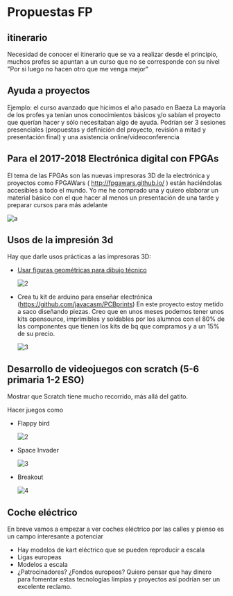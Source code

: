 # Propuestas FP

## itinerario

Necesidad de conocer el itinerario que se va a realizar desde el principio, muchos profes se apuntan a un curso que no se corresponde con su nivel "Por si luego no hacen otro que me venga mejor"

## Ayuda a proyectos

Ejemplo: el curso avanzado que hicimos el año pasado en Baeza
La mayoría de los profes ya tenían unos conocimientos básicos y/o sabían el proyecto que querían hacer y sólo necesitaban algo de ayuda. Podrían ser 3 sesiones presenciales (propuestas y definición del proyecto, revisión a mitad y presentación final) y una asistencia online/videoconferencia

## Para el 2017-2018 Electrónica digital con FPGAs

 El tema de las FPGAs son las nuevas impresoras 3D de la electrónica y proyectos como FPGAWars ( http://fpgawars.github.io/ ) están haciéndolas accesibles a todo el mundo. Yo me he comprado una y quiero elaborar un material básico con el que hacer al menos un presentación de una tarde y preparar cursos para más adelante

 ![a](http://fpgawars.github.io/img/projects/icezum-alhambra-v1.1-min.jpg)

## Usos de la impresión 3d

Hay que darle usos prácticas a las impresoras 3D:

* [Usar figuras geométricas para dibujo técnico](https://tecnopujol.wordpress.com/2016/05/16/openscad-piezas-de-dibujo-e-impresion-3d/)

  ![2](https://tecnopujol.files.wordpress.com/2016/05/piezasdibujo3d.jpg)

* Crea tu kit de arduino para enseñar electrónica (https://github.com/javacasm/PCBprints) En este proyecto estoy metido a saco diseñando piezas. Creo que en unos meses podemos tener unos kits opensource, imprimibles y soldables por los alumnos con el 80% de las componentes que tienen los kits de bq que compramos y a un 15% de su precio.

  ![3](https://lh3.googleusercontent.com/S8h1MMSC1PIZHK3Gj--uiGiwbZIYHSur6Qv6ZNhioQaqebeM_IJ1weNsqu_2MGBPM3GfNTvEqy_SY5v36nnC9n7Ce3r081eNFlegDTM6JLtYbyEy5wS5mqCjPjK9jvUaMklTw9EA_V6f25H_-ZP-GI3xwCvnY4iclWNRoIBiBks0Cx5sJ0F8ZHRyOxvDQFxS8bDv5oxlv9KQZM6SglXdCOM9cOI2R_c1GCbrKzM96MZemhK3Nu9mwFmSUJ1TnAuU7wAiUGVaD_5MCTb-QDY5LW0MYUNLRjJhCpXQMZqz32dd0Xx5RAS0atPRTEoeyrOMBT82YjuQRk3EH409HvfyTZ4UJ65i5l9_vsKfIVuzGDJ7-xWwsT7fPbrp-I0lpbeRKNIYgj438KpG4GQKXjBj1TeTWA2wwBjD9NzZN0JvEzfScsVrut5GfcCnaQBaJdvSoidAGLITzfPIcAkptlGY7DgL4hSaPen-9eJMOXho1So9vIL6x93D0Y0KyQbq8VvT32SehT7xODMkmB3klzNMXgeGsW9ucg-gMikvI4pTs_5Ouga5IGQlaX7kZF3MC9Arf_GAinmnzBJ8F7mCgsGmWCpfM-fYJ0kfcxeZg41GnIRybkHliw=w677-h935-no)

## Desarrollo de videojuegos con scratch (5-6 primaria 1-2 ESO)
Mostrar que Scratch tiene mucho recorrido, más allá del gatito.

Hacer juegos como

* Flappy bird

  ![2](https://allenheard.files.wordpress.com/2014/02/pipe-script-fw.png)

* Space Invader

  ![3](http://coderdojoathy.com/wp-content/uploads/2013/11/Scratch_Space_Invaders_screenshot.png)

* Breakout

  ![4](https://i.ytimg.com/vi/7BVc-faNt4M/maxresdefault.jpg)


## Coche eléctrico

En breve vamos a empezar a ver coches eléctrico por las calles y pienso es un campo interesante a potenciar

* Hay modelos de kart eléctrico que se pueden reproducir a escala
* Ligas europeas
* Modelos a escala
* ¿Patrocinadores? ¿Fondos europeos? Quiero pensar que hay dinero para fomentar estas tecnologías limpias y proyectos así podrían ser un excelente reclamo.
